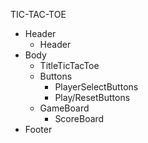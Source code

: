TIC-TAC-TOE

- Header
  - Header
- Body 
  - TitleTicTacToe
  - Buttons
    - PlayerSelectButtons
    - Play/ResetButtons
  - GameBoard
    - ScoreBoard
- Footer